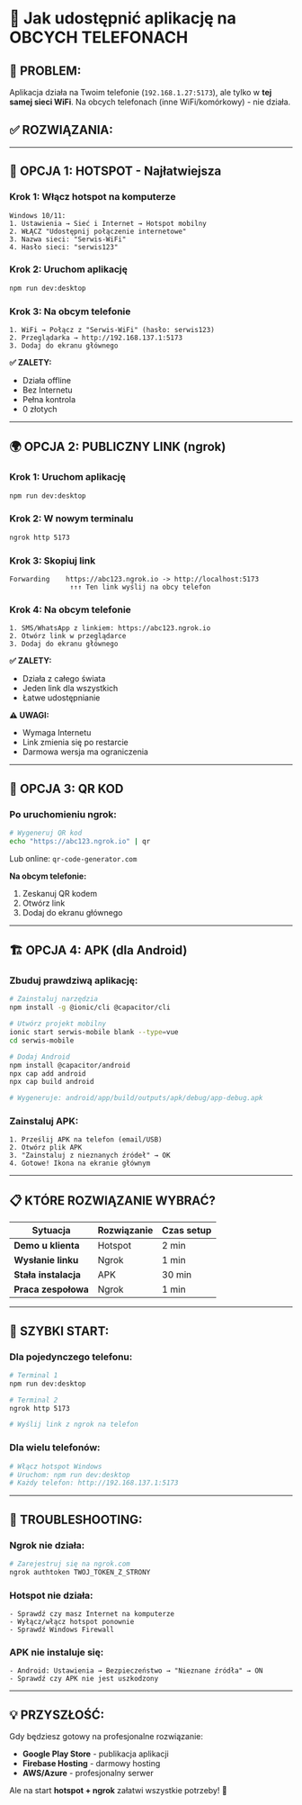 # 📱 Jak udostępnić aplikację na OBCYCH TELEFONACH

## 🎯 **PROBLEM:**
Aplikacja działa na Twoim telefonie (`192.168.1.27:5173`), ale tylko w **tej samej sieci WiFi**.
Na obcych telefonach (inne WiFi/komórkowy) - nie działa.

## ✅ **ROZWIĄZANIA:**

---

## 📡 **OPCJA 1: HOTSPOT - Najłatwiejsza**

### **Krok 1: Włącz hotspot na komputerze**
```
Windows 10/11:
1. Ustawienia → Sieć i Internet → Hotspot mobilny
2. WŁĄCZ "Udostępnij połączenie internetowe"
3. Nazwa sieci: "Serwis-WiFi"
4. Hasło sieci: "serwis123"
```

### **Krok 2: Uruchom aplikację**
```bash
npm run dev:desktop
```

### **Krok 3: Na obcym telefonie**
```
1. WiFi → Połącz z "Serwis-WiFi" (hasło: serwis123)
2. Przeglądarka → http://192.168.137.1:5173
3. Dodaj do ekranu głównego
```

**✅ ZALETY:**
- Działa offline 
- Bez Internetu
- Pełna kontrola
- 0 złotych

---

## 🌍 **OPCJA 2: PUBLICZNY LINK (ngrok)**

### **Krok 1: Uruchom aplikację**
```bash
npm run dev:desktop
```

### **Krok 2: W nowym terminalu**
```bash
ngrok http 5173
```

### **Krok 3: Skopiuj link**
```
Forwarding    https://abc123.ngrok.io -> http://localhost:5173
               ↑↑↑ Ten link wyślij na obcy telefon
```

### **Krok 4: Na obcym telefonie**
```
1. SMS/WhatsApp z linkiem: https://abc123.ngrok.io
2. Otwórz link w przeglądarce
3. Dodaj do ekranu głównego
```

**✅ ZALETY:**
- Działa z całego świata
- Jeden link dla wszystkich
- Łatwe udostępnianie

**⚠️ UWAGI:**
- Wymaga Internetu
- Link zmienia się po restarcie
- Darmowa wersja ma ograniczenia

---

## 📱 **OPCJA 3: QR KOD**

### **Po uruchomieniu ngrok:**
```bash
# Wygeneruj QR kod
echo "https://abc123.ngrok.io" | qr
```

Lub online: `qr-code-generator.com`

**Na obcym telefonie:**
1. Zeskanuj QR kodem
2. Otwórz link
3. Dodaj do ekranu głównego

---

## 🏗️ **OPCJA 4: APK (dla Android)**

### **Zbuduj prawdziwą aplikację:**
```bash
# Zainstaluj narzędzia
npm install -g @ionic/cli @capacitor/cli

# Utwórz projekt mobilny  
ionic start serwis-mobile blank --type=vue
cd serwis-mobile

# Dodaj Android
npm install @capacitor/android
npx cap add android
npx cap build android

# Wygeneruje: android/app/build/outputs/apk/debug/app-debug.apk
```

### **Zainstaluj APK:**
```
1. Prześlij APK na telefon (email/USB)
2. Otwórz plik APK
3. "Zainstaluj z nieznanych źródeł" → OK
4. Gotowe! Ikona na ekranie głównym
```

---

## 📋 **KTÓRE ROZWIĄZANIE WYBRAĆ?**

| Sytuacja | Rozwiązanie | Czas setup |
|----------|-------------|------------|
| **Demo u klienta** | Hotspot | 2 min |
| **Wysłanie linku** | Ngrok | 1 min |
| **Stała instalacja** | APK | 30 min |
| **Praca zespołowa** | Ngrok | 1 min |

---

## 🚀 **SZYBKI START:**

### **Dla pojedynczego telefonu:**
```bash
# Terminal 1
npm run dev:desktop

# Terminal 2  
ngrok http 5173

# Wyślij link z ngrok na telefon
```

### **Dla wielu telefonów:**
```bash
# Włącz hotspot Windows
# Uruchom: npm run dev:desktop
# Każdy telefon: http://192.168.137.1:5173
```

---

## 🔧 **TROUBLESHOOTING:**

### **Ngrok nie działa:**
```bash
# Zarejestruj się na ngrok.com
ngrok authtoken TWOJ_TOKEN_Z_STRONY
```

### **Hotspot nie działa:**
```
- Sprawdź czy masz Internet na komputerze
- Wyłącz/włącz hotspot ponownie
- Sprawdź Windows Firewall
```

### **APK nie instaluje się:**
```
- Android: Ustawienia → Bezpieczeństwo → "Nieznane źródła" → ON
- Sprawdź czy APK nie jest uszkodzony
```

---

## 💡 **PRZYSZŁOŚĆ:**

Gdy będziesz gotowy na profesjonalne rozwiązanie:
- **Google Play Store** - publikacja aplikacji
- **Firebase Hosting** - darmowy hosting
- **AWS/Azure** - profesjonalny serwer

Ale na start **hotspot + ngrok** załatwi wszystkie potrzeby! 🎯 